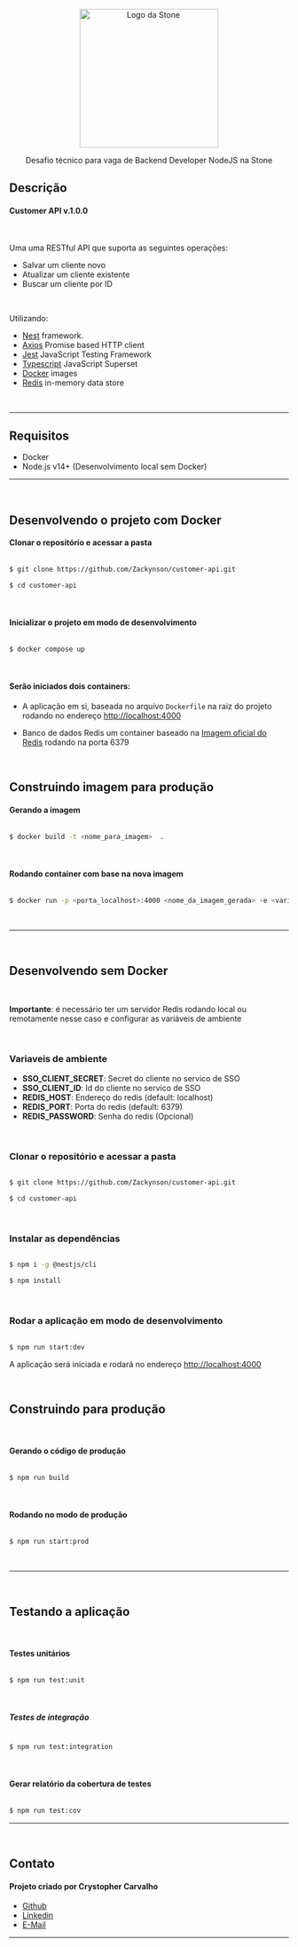 
<p  align="center">
<a  href="http://nestjs.com/"  target="blank">
<img  src="https://upload.wikimedia.org/wikipedia/commons/c/c9/Stone_pagamentos.png"  width="250"  alt="Logo da Stone" />
</a>
</p>
<p  align="center">Desafio técnico para vaga de Backend Developer NodeJS na Stone</p>


## Descrição

#### Customer API v.1.0.0  

<br> 

Uma uma RESTful API que suporta as seguintes operações:

- Salvar um cliente novo
- Atualizar um cliente existente
- Buscar um cliente por ID

<br> 

Utilizando:

- [Nest](https://github.com/nestjs/nest) framework.
- [Axios](https://axios-http.com/) Promise based HTTP client
- [Jest](https://jestjs.io/) JavaScript Testing Framework
- [Typescript](https://www.typescriptlang.org/) JavaScript Superset
- [Docker](https://www.docker.com/) images
- [Redis](https://redis.io/) in-memory data store

  
<br>

---

## Requisitos

- Docker
- Node.js v14+ (Desenvolvimento local sem Docker)

---

<br>

## Desenvolvendo o projeto com Docker

#### Clonar o repositório e acessar a pasta
  

```bash

$ git clone https://github.com/Zackynson/customer-api.git

$ cd customer-api

```

<br> 

#### Inicializar o projeto em modo de desenvolvimento

```bash

$ docker compose up

```

<br> 

#### Serão iniciados dois containers:

  

- A aplicação em si, baseada no arquivo `Dockerfile` na raiz do projeto rodando no endereço [http://localhost:4000](http://localhost:4000)

- Banco de dados Redis um container baseado na [Imagem oficial do Redis](https://hub.docker.com/_/redis) rodando na porta 6379

<br> 

## Construindo imagem para produção

#### Gerando a imagem

```bash

$ docker build -t <nome_para_imagem>  .

```
<br> 


#### Rodando container com base na nova imagem

```bash

$ docker run -p <porta_localhost>:4000 <nome_da_imagem_gerada> -e <variaveis_ambiente>

```
  
<br>

---

<br>

## Desenvolvendo sem Docker

<br> 

**Importante**: é necessário ter um servidor Redis rodando local ou remotamente nesse caso e configurar as variáveis de ambiente

<br> 

### Variaveis de ambiente
- **SSO_CLIENT_SECRET**: Secret do cliente no servico de SSO
- **SSO_CLIENT_ID**: Id do cliente no servico de SSO  
- **REDIS_HOST**: Endereço do redis (default: localhost)
- **REDIS_PORT**: Porta do redis (default: 6379)
- **REDIS_PASSWORD**: Senha do redis (Opcional)

<br> 

### Clonar o repositório e acessar a pasta

```bash

$ git clone https://github.com/Zackynson/customer-api.git

$ cd customer-api  

```
<br> 

### Instalar as dependências

  

```bash

$ npm i -g @nestjs/cli

$ npm install

```
<br> 

### Rodar a aplicação em modo de desenvolvimento

```bash
  
$ npm run start:dev

```

  

A aplicação será iniciada e rodará no endereço [http://localhost:4000](http://localhost:4000)

<br> 
  
## Construindo para produção

<br> 

#### Gerando o código de produção
```bash

$ npm run build 

```
<br> 

#### Rodando no modo de produção
```bash

$ npm run start:prod

```

  
<br>

---

<br>

## Testando a aplicação

<br> 
  
#### Testes unitários

  

```bash

$ npm run test:unit

```

<br> 

##### Testes de integração

```bash

$ npm run test:integration

```

<br> 


#### Gerar relatório da cobertura de testes

```bash

$ npm run test:cov

```
---
<br>

## Contato

#### Projeto criado por Crystopher Carvalho

- [Github](https://github.com/Zackynson)
- [Linkedin](https://www.linkedin.com/in/crystopher-carvalho/)
- [E-Mail](crys.chb@hotmail.com)

---
